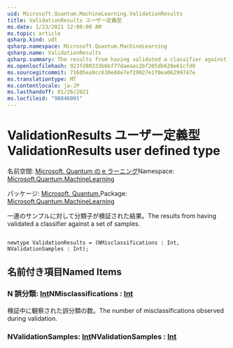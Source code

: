 ```yaml
---
uid: Microsoft.Quantum.MachineLearning.ValidationResults
title: ValidationResults ユーザー定義型
ms.date: 1/23/2021 12:00:00 AM
ms.topic: article
qsharp.kind: udt
qsharp.namespace: Microsoft.Quantum.MachineLearning
qsharp.name: ValidationResults
qsharp.summary: The results from having validated a classifier against a set of samples.
ms.openlocfilehash: 923fd80333b6bf77daeaac2bf205db620e61cfd0
ms.sourcegitcommit: 71605ea9cc630e84e7ef29027e1f0ea06299747e
ms.translationtype: MT
ms.contentlocale: ja-JP
ms.lasthandoff: 01/26/2021
ms.locfileid: "98846091"
---
```

# <a name="validationresults-user-defined-type"></a><span data-ttu-id="87c9a-102">ValidationResults ユーザー定義型</span><span class="sxs-lookup"><span data-stu-id="87c9a-102">ValidationResults user defined type</span></span>

<span data-ttu-id="87c9a-103">名前空間: [Microsoft. Quantum の e ラーニング](xref:Microsoft.Quantum.MachineLearning)</span><span class="sxs-lookup"><span data-stu-id="87c9a-103">Namespace: [Microsoft.Quantum.MachineLearning](xref:Microsoft.Quantum.MachineLearning)</span></span>

<span data-ttu-id="87c9a-104">パッケージ: [Microsoft. Quantum.](https://nuget.org/packages/Microsoft.Quantum.MachineLearning)</span><span class="sxs-lookup"><span data-stu-id="87c9a-104">Package: [Microsoft.Quantum.MachineLearning](https://nuget.org/packages/Microsoft.Quantum.MachineLearning)</span></span>


<span data-ttu-id="87c9a-105">一連のサンプルに対して分類子が検証された結果。</span><span class="sxs-lookup"><span data-stu-id="87c9a-105">The results from having validated a classifier against a set of samples.</span></span>

```qsharp

newtype ValidationResults = (NMisclassifications : Int, NValidationSamples : Int);
```



## <a name="named-items"></a><span data-ttu-id="87c9a-106">名前付き項目</span><span class="sxs-lookup"><span data-stu-id="87c9a-106">Named Items</span></span>

### <a name="nmisclassifications--int"></a><span data-ttu-id="87c9a-107">N 誤分類: [Int](xref:microsoft.quantum.lang-ref.int)</span><span class="sxs-lookup"><span data-stu-id="87c9a-107">NMisclassifications : [Int](xref:microsoft.quantum.lang-ref.int)</span></span>

<span data-ttu-id="87c9a-108">検証中に観察された誤分類の数。</span><span class="sxs-lookup"><span data-stu-id="87c9a-108">The number of misclassifications observed during validation.</span></span>
### <a name="nvalidationsamples--int"></a><span data-ttu-id="87c9a-109">NValidationSamples: [Int](xref:microsoft.quantum.lang-ref.int)</span><span class="sxs-lookup"><span data-stu-id="87c9a-109">NValidationSamples : [Int](xref:microsoft.quantum.lang-ref.int)</span></span>

